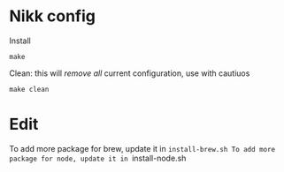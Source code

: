 # Nikk config

Install

```
make
```

Clean: this will *remove all* current configuration, use with cautiuos

```
make clean
```

# Edit

To add more package for brew, update it in `install-brew.sh
To add more package for node, update it in `install-node.sh
